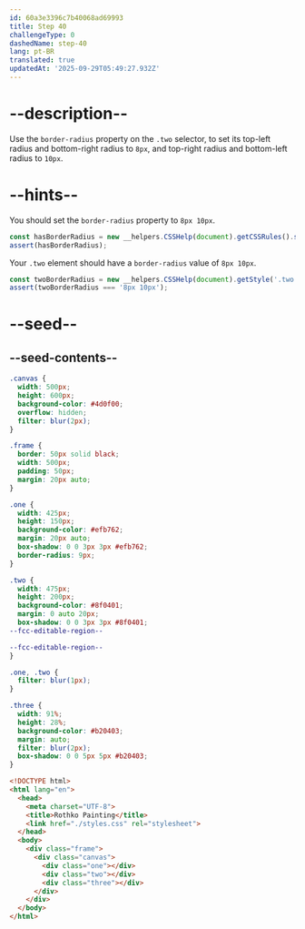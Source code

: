 ```yaml
---
id: 60a3e3396c7b40068ad69993
title: Step 40
challengeType: 0
dashedName: step-40
lang: pt-BR
translated: true
updatedAt: '2025-09-29T05:49:27.932Z'
---
```


# --description--

Use the `border-radius` property on the `.two` selector, to set its top-left radius and bottom-right radius to `8px`, and top-right radius and bottom-left radius to `10px`.

# --hints--

You should set the `border-radius` property to `8px 10px`.

```js
const hasBorderRadius = new __helpers.CSSHelp(document).getCSSRules().some(x => x.style['border-radius'] === '8px 10px');
assert(hasBorderRadius);
```

Your `.two` element should have a `border-radius` value of `8px 10px`.

```js
const twoBorderRadius = new __helpers.CSSHelp(document).getStyle('.two')?.getPropertyValue('border-radius');
assert(twoBorderRadius === '8px 10px');
```

# --seed--

## --seed-contents--

```css
.canvas {
  width: 500px;
  height: 600px;
  background-color: #4d0f00;
  overflow: hidden;
  filter: blur(2px);
}

.frame {
  border: 50px solid black;
  width: 500px;
  padding: 50px;
  margin: 20px auto;
}

.one {
  width: 425px;
  height: 150px;
  background-color: #efb762;
  margin: 20px auto;
  box-shadow: 0 0 3px 3px #efb762;
  border-radius: 9px;
}

.two {
  width: 475px;
  height: 200px;
  background-color: #8f0401;
  margin: 0 auto 20px;
  box-shadow: 0 0 3px 3px #8f0401;
--fcc-editable-region--

--fcc-editable-region--
}

.one, .two {
  filter: blur(1px);
}

.three {
  width: 91%;
  height: 28%;
  background-color: #b20403;
  margin: auto;
  filter: blur(2px);
  box-shadow: 0 0 5px 5px #b20403;
}
```

```html
<!DOCTYPE html>
<html lang="en">
  <head>
    <meta charset="UTF-8">
    <title>Rothko Painting</title>
    <link href="./styles.css" rel="stylesheet">
  </head>
  <body>
    <div class="frame">
      <div class="canvas">
        <div class="one"></div>
        <div class="two"></div>
        <div class="three"></div>
      </div>
    </div>
  </body>
</html>
```

